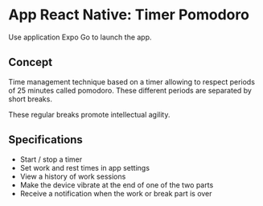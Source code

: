 # App React Native: Timer Pomodoro
Use application Expo Go to launch the app.

## Concept
Time management technique based on a timer allowing to respect periods of 25 minutes called pomodoro.
These different periods are separated by short breaks.

These regular breaks promote intellectual agility.

## Specifications
- Start / stop a timer
- Set work and rest times in app settings
- View a history of work sessions
- Make the device vibrate at the end of one of the two parts
- Receive a notification when the work or break part is over
